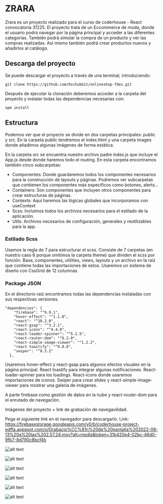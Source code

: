 # ZRARA
Zrara es un proyecto realizado para el curso de coderhouse - React convocatoria 31225. 
El proyecto trata de un Eccommerce de moda, donde el usuario podrá navegar por la página principal y acceder a las diferentes categorías. También podrá simular la compra de un producto y ver las compras realizadas. Así mismo también podrá crear productos nuevos y añadirlos al catálogo.

## Descarga del proyecto
Se puede descargar el proyecto a través de una terminal, introduciendo:

`git clone https://github.com/OschubGit/onlineshop-fdez.git`

Después de ejecutar la clonación deberemos acceder a la carpeta del proyecto y instalar todas las dependencias necesarias con:

`npm install`

## Estructura
Podemos ver que el proyecto se divide en dos carpetas principales: public y src.
En la carpeta public tendremos el index.html y una carpeta images donde añadimos algunas imágenes de forma estática.

En la carpeta src se encuentra nuestro archivo padre index.js que incluye el App.js desde donde haremos todo el routing. En esta carpeta encontramos también cinco subcarpetas:

- Componentes: Donde guardaremos todos los componentes necesarios para la construcción de layouts y páginas. Podremos ver subcarpetas que contienen los componentes más específicos como botones, alerts...
- Containers: Son componentes que incluyen otros componentes para crear estructuras de páginas.
- Contexts: Aqui haremos las lógicas globales que incorporamos con useContext
- Scss: Incluimos todos los archivos necesarios para el estilado de la aplicación. 
- Utils: Archivos necesarios de configuración, generales y reutilizables para la app.

### Estilado Scss
Usamos la regla de 7 para estructurar el scss. Consiste de 7 carpetas (en nuestro caso 6 porque omitimos la carpeta theme) que dividen el scss por función. Base, componentes, utilities, views, layouts y un archivo en la raíz que contiene todas las importaciones de estos. Usaremos un sistema de diseño con CssGrid de 12 columnas.

### Package JSON
En el directorio raíz encontramos todas las dependencias instaladas con sus respectivas versiones.

    "dependencies": {
        "firebase": "^9.9.1",
        "hover-effect": "^1.1.0",
        "react": "^18.2.0",
        "react-gsap": "^3.2.1",
        "react-icons": "^4.4.0",
        "react-loader-spinner": "^5.1.5",
        "react-router-dom": "^6.2.0",
        "react-simple-image-viewer": "^1.2.2",
        "react-toastify": "^9.0.8",
        "swiper": "^8.3.2"
      },

Usaremos hover-effect y react-gsap para algunos efectos visuales en la página principal. React toastify para integrar algunas notificaciones. React-loader-spinner para los loadings. React-icons donde usaremos importaciones de iconos. Swiper para crear slides y react-simple-image-viewer para mostrar una galería de imágenes.

A parte firebase como gestión de datos en la nube y react-router-dom para el enrutado de navegación.

Imágenes del proyecto + link de grabación de navegavilidad.

Pega el siguiente link en el navegador para descargarlo.
Link: https://firebasestorage.googleapis.com/v0/b/coderhouse-project-edffa.appspot.com/o/Grabacio%CC%81n%20de%20pantalla%202022-08-13%20a%20las%202.57.24.mov?alt=media&token=31b420e4-02bc-46d0-9fb7-8d790c8bcf4b

![alt text](https://firebasestorage.googleapis.com/v0/b/coderhouse-project-edffa.appspot.com/o/screely-1660351564146.png?alt=media&token=c269bc9e-07e7-4672-8217-07e4a527896b)

![alt text](https://firebasestorage.googleapis.com/v0/b/coderhouse-project-edffa.appspot.com/o/screely-1660351574073.png?alt=media&token=a858eb89-9778-43aa-8d97-cc71c29c1441)

![alt text](https://firebasestorage.googleapis.com/v0/b/coderhouse-project-edffa.appspot.com/o/screely-1660351582555.png?alt=media&token=8ce7355f-d718-4b29-8b82-a162f6de5bbb)

![alt text](https://firebasestorage.googleapis.com/v0/b/coderhouse-project-edffa.appspot.com/o/screely-1660351600087.png?alt=media&token=e99c04e6-d5ea-4605-882c-5be988eeef71)

![alt text](https://firebasestorage.googleapis.com/v0/b/coderhouse-project-edffa.appspot.com/o/screely-1660353361373.png?alt=media&token=5f03c34d-c472-478c-ab77-662bf80b30da)

![alt text](https://firebasestorage.googleapis.com/v0/b/coderhouse-project-edffa.appspot.com/o/screely-1660353732276.png?alt=media&token=a9631f54-c9e5-4195-beff-eca1dee65053)


